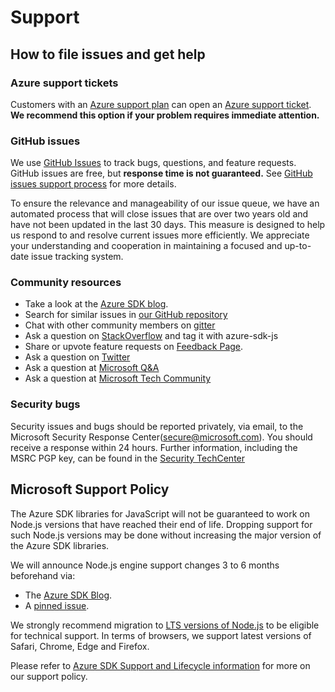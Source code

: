 # Support

## How to file issues and get help  

### Azure support tickets

Customers with an [Azure support plan](https://azure.microsoft.com/support/options/) can open an [Azure support ticket](https://azure.microsoft.com/support/create-ticket/).
**We recommend this option if your problem requires immediate attention.**

### GitHub issues

We use [GitHub Issues](https://github.com/Azure/azure-sdk-for-js/issues/new/choose) to track bugs, questions, and feature requests.
GitHub issues are free, but **response time is not guaranteed.** See [GitHub issues support process](https://devblogs.microsoft.com/azure-sdk/github-issue-support-process/) for more details.

To ensure the relevance and manageability of our issue queue, we have an automated process that will close issues that are over two years old and have not been updated in the last 30 days. This measure is designed to help us respond to and resolve current issues more efficiently. We appreciate your understanding and cooperation in maintaining a focused and up-to-date issue tracking system.

### Community resources

- Take a look at the [Azure SDK blog](https://devblogs.microsoft.com/azure-sdk/).
- Search for similar issues in [our GitHub repository](https://github.com/Azure/azure-sdk-for-js/issues)
- Chat with other community members on [gitter](https://gitter.im/Azure/azure-sdk-for-js?source=orgpage)
- Ask a question on [StackOverflow](https://stackoverflow.com/questions/tagged/azure-sdk-js) and tag it with azure-sdk-js
- Share or upvote feature requests on [Feedback Page](https://feedback.azure.com/forums/34192--general-feedback).
- Ask a question on [Twitter](https://twitter.com/AzureSDK)
- Ask a question at [Microsoft Q&A](https://learn.microsoft.com/answers/products/azure?WT.mc_id=Portal-Microsoft_Azure_Support&product=all)
- Ask a question at [Microsoft Tech Community](https://techcommunity.microsoft.com/t5/azure/ct-p/Azure)

### Security bugs

Security issues and bugs should be reported privately, via email, to the Microsoft Security Response Center(secure@microsoft.com).
You should receive a response within 24 hours.
Further information, including the MSRC PGP key, can be found in the [Security TechCenter](https://www.microsoft.com/msrc/faqs-report-an-issue?rtc=1)

## Microsoft Support Policy

The Azure SDK libraries for JavaScript will not be guaranteed to work on Node.js versions that have reached their end of life. Dropping support for such Node.js versions may be done without increasing the major version of the Azure SDK libraries.

We will announce Node.js engine support changes 3 to 6 months beforehand via:

- The [Azure SDK Blog](https://devblogs.microsoft.com/azure-sdk/).
- A [pinned issue](https://github.com/Azure/azure-sdk-for-js/issues).

We strongly recommend migration to [LTS versions of Node.js](https://github.com/nodejs/release#release-schedule) to be eligible for technical support. In terms of browsers, we support latest versions of Safari, Chrome, Edge and Firefox.

Please refer to [Azure SDK Support and Lifecycle information](https://azure.github.io/azure-sdk/policies_support.html) for more on our support policy.
